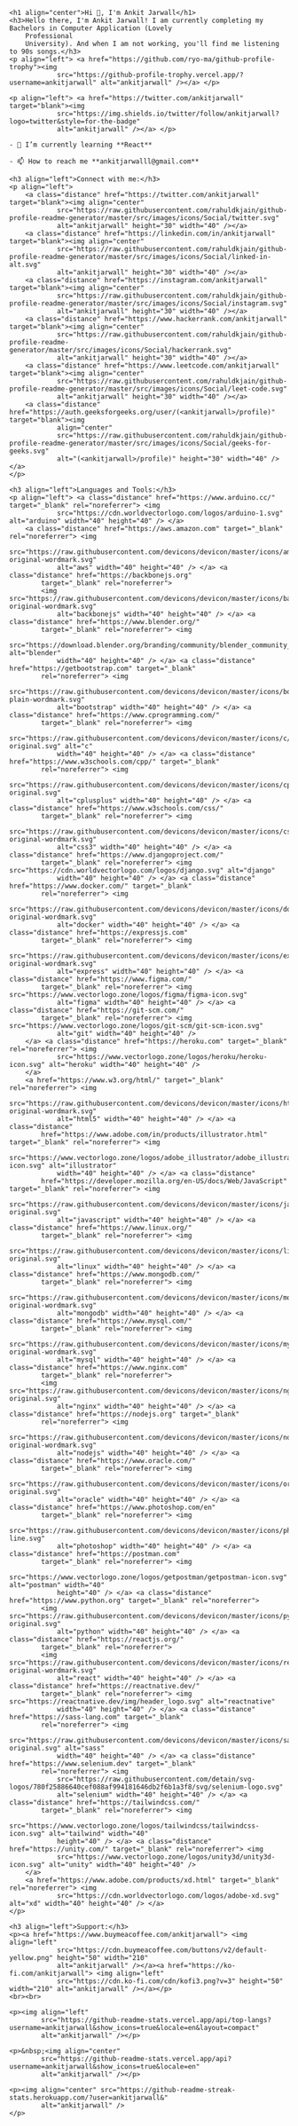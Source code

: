  <style>
        .distance {
            padding-left: 12px;
        }
    </style>
    <h1 align="center">Hi 👋, I'm Ankit Jarwall</h1>
    <h3>Hello there, I'm Ankit Jarwall! I am currently completing my Bachelors in Computer Application (Lovely
        Professional
        University). And when I am not working, you'll find me listening to 90s songs.</h3>
    <p align="left"> <a href="https://github.com/ryo-ma/github-profile-trophy"><img
                src="https://github-profile-trophy.vercel.app/?username=ankitjarwall" alt="ankitjarwall" /></a> </p>

    <p align="left"> <a href="https://twitter.com/ankitjarwall" target="blank"><img
                src="https://img.shields.io/twitter/follow/ankitjarwall?logo=twitter&style=for-the-badge"
                alt="ankitjarwall" /></a> </p>

    - 🌱 I’m currently learning **React**

    - 📫 How to reach me **ankitjarwalll@gmail.com**

    <h3 align="left">Connect with me:</h3>
    <p align="left">
        <a class="distance" href="https://twitter.com/ankitjarwall" target="blank"><img align="center"
                src="https://raw.githubusercontent.com/rahuldkjain/github-profile-readme-generator/master/src/images/icons/Social/twitter.svg"
                alt="ankitjarwall" height="30" width="40" /></a>
        <a class="distance" href="https://linkedin.com/in/ankitjarwall" target="blank"><img align="center"
                src="https://raw.githubusercontent.com/rahuldkjain/github-profile-readme-generator/master/src/images/icons/Social/linked-in-alt.svg"
                alt="ankitjarwall" height="30" width="40" /></a>
        <a class="distance" href="https://instagram.com/ankitjarwall" target="blank"><img align="center"
                src="https://raw.githubusercontent.com/rahuldkjain/github-profile-readme-generator/master/src/images/icons/Social/instagram.svg"
                alt="ankitjarwall" height="30" width="40" /></a>
        <a class="distance" href="https://www.hackerrank.com/ankitjarwall" target="blank"><img align="center"
                src="https://raw.githubusercontent.com/rahuldkjain/github-profile-readme-generator/master/src/images/icons/Social/hackerrank.svg"
                alt="ankitjarwall" height="30" width="40" /></a>
        <a class="distance" href="https://www.leetcode.com/ankitjarwall" target="blank"><img align="center"
                src="https://raw.githubusercontent.com/rahuldkjain/github-profile-readme-generator/master/src/images/icons/Social/leet-code.svg"
                alt="ankitjarwall" height="30" width="40" /></a>
        <a class="distance" href="https://auth.geeksforgeeks.org/user/(<ankitjarwall>/profile)" target="blank"><img
                align="center"
                src="https://raw.githubusercontent.com/rahuldkjain/github-profile-readme-generator/master/src/images/icons/Social/geeks-for-geeks.svg"
                alt="(<ankitjarwall>/profile)" height="30" width="40" /></a>
    </p>

    <h3 align="left">Languages and Tools:</h3>
    <p align="left"> <a class="distance" href="https://www.arduino.cc/" target="_blank" rel="noreferrer"> <img
                src="https://cdn.worldvectorlogo.com/logos/arduino-1.svg" alt="arduino" width="40" height="40" /> </a>
        <a class="distance" href="https://aws.amazon.com" target="_blank" rel="noreferrer"> <img
                src="https://raw.githubusercontent.com/devicons/devicon/master/icons/amazonwebservices/amazonwebservices-original-wordmark.svg"
                alt="aws" width="40" height="40" /> </a> <a class="distance" href="https://backbonejs.org"
            target="_blank" rel="noreferrer">
            <img src="https://raw.githubusercontent.com/devicons/devicon/master/icons/backbonejs/backbonejs-original-wordmark.svg"
                alt="backbonejs" width="40" height="40" /> </a> <a class="distance" href="https://www.blender.org/"
            target="_blank" rel="noreferrer"> <img
                src="https://download.blender.org/branding/community/blender_community_badge_white.svg" alt="blender"
                width="40" height="40" /> </a> <a class="distance" href="https://getbootstrap.com" target="_blank"
            rel="noreferrer"> <img
                src="https://raw.githubusercontent.com/devicons/devicon/master/icons/bootstrap/bootstrap-plain-wordmark.svg"
                alt="bootstrap" width="40" height="40" /> </a> <a class="distance" href="https://www.cprogramming.com/"
            target="_blank" rel="noreferrer"> <img
                src="https://raw.githubusercontent.com/devicons/devicon/master/icons/c/c-original.svg" alt="c"
                width="40" height="40" /> </a> <a class="distance" href="https://www.w3schools.com/cpp/" target="_blank"
            rel="noreferrer"> <img
                src="https://raw.githubusercontent.com/devicons/devicon/master/icons/cplusplus/cplusplus-original.svg"
                alt="cplusplus" width="40" height="40" /> </a> <a class="distance" href="https://www.w3schools.com/css/"
            target="_blank" rel="noreferrer"> <img
                src="https://raw.githubusercontent.com/devicons/devicon/master/icons/css3/css3-original-wordmark.svg"
                alt="css3" width="40" height="40" /> </a> <a class="distance" href="https://www.djangoproject.com/"
            target="_blank" rel="noreferrer"> <img src="https://cdn.worldvectorlogo.com/logos/django.svg" alt="django"
                width="40" height="40" /> </a> <a class="distance" href="https://www.docker.com/" target="_blank"
            rel="noreferrer"> <img
                src="https://raw.githubusercontent.com/devicons/devicon/master/icons/docker/docker-original-wordmark.svg"
                alt="docker" width="40" height="40" /> </a> <a class="distance" href="https://expressjs.com"
            target="_blank" rel="noreferrer"> <img
                src="https://raw.githubusercontent.com/devicons/devicon/master/icons/express/express-original-wordmark.svg"
                alt="express" width="40" height="40" /> </a> <a class="distance" href="https://www.figma.com/"
            target="_blank" rel="noreferrer"> <img src="https://www.vectorlogo.zone/logos/figma/figma-icon.svg"
                alt="figma" width="40" height="40" /> </a> <a class="distance" href="https://git-scm.com/"
            target="_blank" rel="noreferrer"> <img src="https://www.vectorlogo.zone/logos/git-scm/git-scm-icon.svg"
                alt="git" width="40" height="40" />
        </a> <a class="distance" href="https://heroku.com" target="_blank" rel="noreferrer"> <img
                src="https://www.vectorlogo.zone/logos/heroku/heroku-icon.svg" alt="heroku" width="40" height="40" />
        </a>
        <a href="https://www.w3.org/html/" target="_blank" rel="noreferrer"> <img
                src="https://raw.githubusercontent.com/devicons/devicon/master/icons/html5/html5-original-wordmark.svg"
                alt="html5" width="40" height="40" /> </a> <a class="distance"
            href="https://www.adobe.com/in/products/illustrator.html" target="_blank" rel="noreferrer"> <img
                src="https://www.vectorlogo.zone/logos/adobe_illustrator/adobe_illustrator-icon.svg" alt="illustrator"
                width="40" height="40" /> </a> <a class="distance"
            href="https://developer.mozilla.org/en-US/docs/Web/JavaScript" target="_blank" rel="noreferrer"> <img
                src="https://raw.githubusercontent.com/devicons/devicon/master/icons/javascript/javascript-original.svg"
                alt="javascript" width="40" height="40" /> </a> <a class="distance" href="https://www.linux.org/"
            target="_blank" rel="noreferrer"> <img
                src="https://raw.githubusercontent.com/devicons/devicon/master/icons/linux/linux-original.svg"
                alt="linux" width="40" height="40" /> </a> <a class="distance" href="https://www.mongodb.com/"
            target="_blank" rel="noreferrer"> <img
                src="https://raw.githubusercontent.com/devicons/devicon/master/icons/mongodb/mongodb-original-wordmark.svg"
                alt="mongodb" width="40" height="40" /> </a> <a class="distance" href="https://www.mysql.com/"
            target="_blank" rel="noreferrer"> <img
                src="https://raw.githubusercontent.com/devicons/devicon/master/icons/mysql/mysql-original-wordmark.svg"
                alt="mysql" width="40" height="40" /> </a> <a class="distance" href="https://www.nginx.com"
            target="_blank" rel="noreferrer">
            <img src="https://raw.githubusercontent.com/devicons/devicon/master/icons/nginx/nginx-original.svg"
                alt="nginx" width="40" height="40" /> </a> <a class="distance" href="https://nodejs.org" target="_blank"
            rel="noreferrer"> <img
                src="https://raw.githubusercontent.com/devicons/devicon/master/icons/nodejs/nodejs-original-wordmark.svg"
                alt="nodejs" width="40" height="40" /> </a> <a class="distance" href="https://www.oracle.com/"
            target="_blank" rel="noreferrer"> <img
                src="https://raw.githubusercontent.com/devicons/devicon/master/icons/oracle/oracle-original.svg"
                alt="oracle" width="40" height="40" /> </a> <a class="distance" href="https://www.photoshop.com/en"
            target="_blank" rel="noreferrer"> <img
                src="https://raw.githubusercontent.com/devicons/devicon/master/icons/photoshop/photoshop-line.svg"
                alt="photoshop" width="40" height="40" /> </a> <a class="distance" href="https://postman.com"
            target="_blank" rel="noreferrer"> <img
                src="https://www.vectorlogo.zone/logos/getpostman/getpostman-icon.svg" alt="postman" width="40"
                height="40" /> </a> <a class="distance" href="https://www.python.org" target="_blank" rel="noreferrer">
            <img src="https://raw.githubusercontent.com/devicons/devicon/master/icons/python/python-original.svg"
                alt="python" width="40" height="40" /> </a> <a class="distance" href="https://reactjs.org/"
            target="_blank" rel="noreferrer">
            <img src="https://raw.githubusercontent.com/devicons/devicon/master/icons/react/react-original-wordmark.svg"
                alt="react" width="40" height="40" /> </a> <a class="distance" href="https://reactnative.dev/"
            target="_blank" rel="noreferrer"> <img src="https://reactnative.dev/img/header_logo.svg" alt="reactnative"
                width="40" height="40" /> </a> <a class="distance" href="https://sass-lang.com" target="_blank"
            rel="noreferrer"> <img
                src="https://raw.githubusercontent.com/devicons/devicon/master/icons/sass/sass-original.svg" alt="sass"
                width="40" height="40" /> </a> <a class="distance" href="https://www.selenium.dev" target="_blank"
            rel="noreferrer"> <img
                src="https://raw.githubusercontent.com/detain/svg-logos/780f25886640cef088af994181646db2f6b1a3f8/svg/selenium-logo.svg"
                alt="selenium" width="40" height="40" /> </a> <a class="distance" href="https://tailwindcss.com/"
            target="_blank" rel="noreferrer"> <img
                src="https://www.vectorlogo.zone/logos/tailwindcss/tailwindcss-icon.svg" alt="tailwind" width="40"
                height="40" /> </a> <a class="distance" href="https://unity.com/" target="_blank" rel="noreferrer"> <img
                src="https://www.vectorlogo.zone/logos/unity3d/unity3d-icon.svg" alt="unity" width="40" height="40" />
        </a>
        <a href="https://www.adobe.com/products/xd.html" target="_blank" rel="noreferrer"> <img
                src="https://cdn.worldvectorlogo.com/logos/adobe-xd.svg" alt="xd" width="40" height="40" /> </a>
    </p>

    <h3 align="left">Support:</h3>
    <p><a href="https://www.buymeacoffee.com/ankitjarwall"> <img align="left"
                src="https://cdn.buymeacoffee.com/buttons/v2/default-yellow.png" height="50" width="210"
                alt="ankitjarwall" /></a><a href="https://ko-fi.com/ankitjarwall"> <img align="left"
                src="https://cdn.ko-fi.com/cdn/kofi3.png?v=3" height="50" width="210" alt="ankitjarwall" /></a></p>
    <br><br>

    <p><img align="left"
            src="https://github-readme-stats.vercel.app/api/top-langs?username=ankitjarwall&show_icons=true&locale=en&layout=compact"
            alt="ankitjarwall" /></p>

    <p>&nbsp;<img align="center"
            src="https://github-readme-stats.vercel.app/api?username=ankitjarwall&show_icons=true&locale=en"
            alt="ankitjarwall" /></p>

    <p><img align="center" src="https://github-readme-streak-stats.herokuapp.com/?user=ankitjarwall&"
            alt="ankitjarwall" />
    </p>
